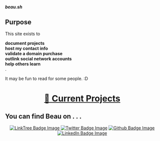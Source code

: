 <p></p>
<div class="rainbow-retro"></div>
<h5 class="header-rainbow-retro">beau.sh</h5>

## Purpose 

<div class="rotation">
  <p>This site exists to 
  <b><div class="innerRotation">
      document projects<br />
      host my contact info<br />
      validate a domain purchase<br />
      outlink social network accounts<br />
      help others learn
    </div>
  </b>.</p>
</div>

It may be fun to read for some people. :D 

<div align="center">
  <p></p>
    <h1 width="100%"><a href="/projects">🌱 Current Projects</a></h1>
  <p></p>
</div>


## You can find Beau on . . .

<div align="center">
  <a href="https://linktr.ee/beaubouchard"><img src="https://img.shields.io/badge/LinkTree-FFFFFF.svg?logo=linktree&logoColor=green" alt="LinkTree Badge Image" /></a>
  <a href="https://twitter.com/beaubouchard"><img src="https://img.shields.io/badge/Twitter-FFFFFF.svg?logo=twitter&logoColor=blue" alt="Twitter Badge Image" /></a>
  <a href="https://github.com/BeauBouchard/"><img src="https://img.shields.io/badge/Github-FFFFFF.svg?logo=github&logoColor=black" alt="Github Badge Image" /></a>
  <a href="https://www.linkedin.com/in/beaubouchard/"><img src="https://img.shields.io/badge/Linkedin-FFFFFF.svg?logo=linkedin&logoColor=blue" alt="LinkedIn Badge Image" /></a>
</div>


